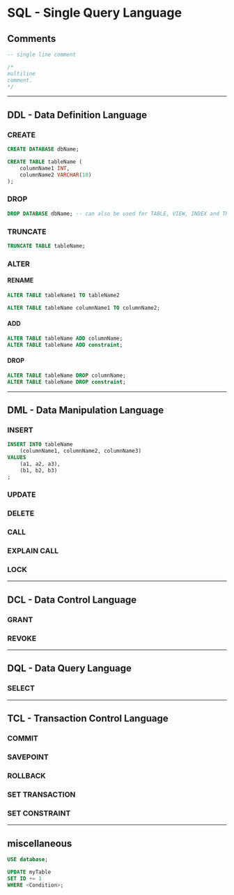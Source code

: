 <!-- 
https://www.freecodecamp.org/news/learn-sql-in-10-minutes/
https://www.sqltutorial.org/sql-cheat-sheet/
https://www.programiz.com/sql/data-types
https://www.scaler.com/topics/ddl-dml-dcl/
 -->
 
# SQL - Single Query Language

## Comments

```sql
-- single line comment
```

```sql
/*
multiline 
comment.
*/
```

---
## DDL - Data Definition Language

### CREATE
```sql
CREATE DATABASE dbName;
```

```sql
CREATE TABLE tableName (
    columnName1 INT,
    columnName2 VARCHAR(10)
);
```

### DROP
```sql
DROP DATABASE dbName; -- can also be used for TABLE, VIEW, INDEX and TRIGGER
```

### TRUNCATE
```sql
TRUNCATE TABLE tableName;
```

### ALTER

#### RENAME
```sql
ALTER TABLE tableName1 TO tableName2

ALTER TABLE tableName columnName1 TO columnName2;
```

#### ADD
```sql
ALTER TABLE tableName ADD columnName;
ALTER TABLE tableName ADD constraint;
```

#### DROP
```sql
ALTER TABLE tableName DROP columnName;
ALTER TABLE tableName DROP constraint;
```

---
## DML - Data Manipulation Language
### INSERT

```sql
INSERT INTO tableName 
	(columnName1, columnName2, columnName3)
VALUES
	(a1, a2, a3),
	(b1, b2, b3)
;
```
### UPDATE
### DELETE
### CALL
### EXPLAIN CALL
### LOCK

---
## DCL - Data Control Language

### GRANT
### REVOKE

---
## DQL - Data Query Language

### SELECT

---
## TCL - Transaction Control Language

### COMMIT
### SAVEPOINT
### ROLLBACK
### SET TRANSACTION
### SET CONSTRAINT

---
## miscellaneous

```sql
USE database;

UPDATE myTable
SET ID += 1
WHERE <Condition>;
```
